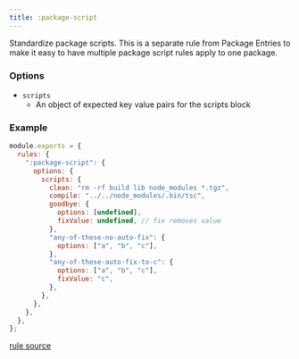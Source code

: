 ```yaml
---
title: :package-script
---
```


Standardize package scripts. This is a separate rule from Package Entries to make it easy to have multiple package script rules apply to one package.

### Options

- `scripts`
  - An object of expected key value pairs for the scripts block

### Example

```javascript
module.exports = {
  rules: {
    ":package-script": {
      options: {
        scripts: {
          clean: "rm -rf build lib node_modules *.tgz",
          compile: "../../node_modules/.bin/tsc",
          goodbye: {
            options: [undefined],
            fixValue: undefined, // fix removes value
          },
          "any-of-these-no-auto-fix": {
            options: ["a", "b", "c"],
          },
          "any-of-these-auto-fix-to-c": {
            options: ["a", "b", "c"],
            fixValue: "c",
          },
        },
      },
    },
  },
};
```

[rule source](https://github.com/monorepolint/monorepolint/blob/master/packages/rules/src/packageScript.ts)
